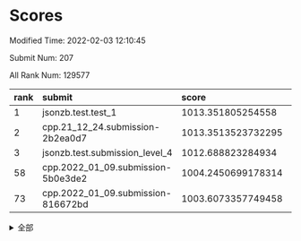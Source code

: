 # Scores

Modified Time: 2022-02-03 12:10:45

Submit Num: 207

All Rank Num: 129577

| rank |               submit               |       score        |       sigma        | pk_num |
| :--- | :--------------------------------- | :----------------- | :----------------- | :----- |
| 1    | jsonzb.test.test_1                 | 1013.351805254558  | 0.8462254959345289 | 2501   |
| 2    | cpp.21_12_24.submission-2b2ea0d7   | 1013.3513523732295 | 0.7987550407874859 | 2505   |
| 3    | jsonzb.test.submission_level_4     | 1012.688823284934  | 0.8153059823455093 | 2499   |
| 58   | cpp.2022_01_09.submission-5b0e3de2 | 1004.2450699178314 | 0.7196944518533787 | 2502   |
| 73   | cpp.2022_01_09.submission-816672bd | 1003.6073357749458 | 0.7142600084047879 | 2506   |


<details>
<summary>全部</summary>

| rank |                 submit                 |       score        |       sigma        | pk_num |
| :--- | :------------------------------------- | :----------------- | :----------------- | :----- |
| 1    | jsonzb.test.test_1                     | 1013.351805254558  | 0.8462254959345289 | 2501   |
| 2    | cpp.21_12_24.submission-2b2ea0d7       | 1013.3513523732295 | 0.7987550407874859 | 2505   |
| 3    | jsonzb.test.submission_level_4         | 1012.688823284934  | 0.8153059823455093 | 2499   |
| 4    | gobigger.level_3.submission_level_3_13 | 1012.1124810630348 | 0.7737596077933542 | 2505   |
| 5    | gobigger.level_3.submission_level_3_30 | 1011.4850740423583 | 0.7576123822650064 | 2506   |
| 6    | gobigger.level_3.submission_level_3_33 | 1011.3179305971071 | 0.7970238254993587 | 2508   |
| 7    | gobigger.level_3.submission_level_3_9  | 1011.3019025392483 | 0.7617051727681381 | 2504   |
| 8    | gobigger.level_3.submission_level_3_35 | 1011.0646308317885 | 0.7705529153779657 | 2504   |
| 9    | gobigger.level_3.submission_level_3_28 | 1011.0339761510324 | 0.8158391225700272 | 2505   |
| 10   | gobigger.level_3.submission_level_3_18 | 1010.914393757588  | 0.7489930593295794 | 2507   |
| 11   | gobigger.level_3.submission_level_3_1  | 1010.9053703062781 | 0.7690571775917813 | 2501   |
| 12   | gobigger.level_3.submission_level_3_17 | 1010.7068409037952 | 0.7720470182031373 | 2500   |
| 13   | gobigger.level_3.submission_level_3_47 | 1010.6322195587449 | 0.757622152768271  | 2506   |
| 14   | gobigger.level_3.submission_level_3_25 | 1010.6054125290418 | 0.757502924617292  | 2502   |
| 15   | gobigger.level_3.submission_level_3_19 | 1010.5449689454922 | 0.7664579345922159 | 2505   |
| 16   | gobigger.level_3.submission_level_3_21 | 1010.4997560548308 | 0.770519110334576  | 2505   |
| 17   | gobigger.level_3.submission_level_3_16 | 1010.494606523222  | 0.7656483051913541 | 2499   |
| 18   | gobigger.level_3.submission_level_3_26 | 1010.4784974648613 | 0.7699443514705919 | 2503   |
| 19   | gobigger.level_3.submission_level_3_11 | 1010.3525427052247 | 0.7615564117546619 | 2503   |
| 20   | gobigger.level_3.submission_level_3_29 | 1010.3418036495058 | 0.7686360086389863 | 2500   |
| 21   | gobigger.level_3.submission_level_3_6  | 1010.2374055137828 | 0.7635914144249637 | 2503   |
| 22   | gobigger.level_3.submission_level_3_3  | 1010.2262391415    | 0.7522403232133976 | 2503   |
| 23   | gobigger.level_3.submission_level_3_31 | 1010.2242003206721 | 0.7887631411088277 | 2509   |
| 24   | gobigger.level_3.submission_level_3_14 | 1010.131478151897  | 0.7647120428345671 | 2508   |
| 25   | gobigger.level_3.submission_level_3_36 | 1010.0786069230865 | 0.7641721243651449 | 2503   |
| 26   | gobigger.level_3.submission_level_3_49 | 1010.0760117835546 | 0.7585995093086068 | 2503   |
| 27   | gobigger.level_3.submission_level_3_32 | 1010.0433905411578 | 0.7616212040920318 | 2508   |
| 28   | gobigger.level_3.submission_level_3_41 | 1009.9082213710966 | 0.7639152565204254 | 2500   |
| 29   | gobigger.level_3.submission_level_3_34 | 1009.9079064798206 | 0.7748339701419003 | 2505   |
| 30   | gobigger.level_3.submission_level_3_38 | 1009.9041462451856 | 0.7672467835624467 | 2499   |
| 31   | gobigger.level_3.submission_level_3_37 | 1009.8950641865339 | 0.7600634171985023 | 2500   |
| 32   | gobigger.level_3.submission_level_3_4  | 1009.8552231054919 | 0.7488669370609595 | 2504   |
| 33   | gobigger.level_3.submission_level_3_10 | 1009.8438989392749 | 0.7692319866505438 | 2506   |
| 34   | gobigger.level_3.submission_level_3_40 | 1009.8020389623707 | 0.755766450052947  | 2504   |
| 35   | gobigger.level_3.submission_level_3_20 | 1009.7680246110343 | 0.7552262678190914 | 2512   |
| 36   | gobigger.level_3.submission_level_3_42 | 1009.5859015522224 | 0.7489200020988152 | 2506   |
| 37   | gobigger.level_3.submission_level_3_44 | 1009.5351889976059 | 0.7628977253828358 | 2502   |
| 38   | gobigger.level_3.submission_level_3_46 | 1009.5348331425573 | 0.7482529383226654 | 2504   |
| 39   | gobigger.level_3.submission_level_3_24 | 1009.4862980043043 | 0.7573511055487026 | 2497   |
| 40   | gobigger.level_3.submission_level_3_22 | 1009.478743915204  | 0.7527749121764193 | 2503   |
| 41   | gobigger.level_3.submission_level_3_7  | 1009.4391970908825 | 0.7777782650186508 | 2504   |
| 42   | gobigger.level_3.submission_level_3_2  | 1009.406516474082  | 0.7488006128387534 | 2509   |
| 43   | gobigger.level_3.submission_level_3_0  | 1009.4019898989332 | 0.758208664948398  | 2501   |
| 44   | gobigger.level_3.submission_level_3_43 | 1009.3579706849738 | 0.7540066865056034 | 2510   |
| 45   | gobigger.level_3.submission_level_3_8  | 1009.3557246490409 | 0.7341551860722049 | 2506   |
| 46   | gobigger.level_3.submission_level_3_45 | 1009.1555031456786 | 0.7395449364182112 | 2509   |
| 47   | gobigger.level_3.submission_level_3_5  | 1009.069719058049  | 0.7728133759415922 | 2505   |
| 48   | gobigger.level_3.submission_level_3_48 | 1008.9985346453589 | 0.7338561364502284 | 2503   |
| 49   | gobigger.level_3.submission_level_3_39 | 1008.969772493313  | 0.7618400289488627 | 2502   |
| 50   | gobigger.level_3.submission_level_3_12 | 1008.9593538091456 | 0.7437777692413916 | 2504   |
| 51   | gobigger.level_3.submission_level_3_27 | 1008.9559644486999 | 0.7520440635965087 | 2506   |
| 52   | gobigger.level_3.submission_level_3_23 | 1008.8461308062393 | 0.7521557066586186 | 2504   |
| 53   | gobigger.level_3.submission_level_3_15 | 1008.3229726174858 | 0.7381598740806514 | 2504   |
| 54   | gobigger.level_1.submission_level_1_21 | 1004.7234682123699 | 0.7148935766690276 | 2505   |
| 55   | gobigger.level_1.submission_level_1_5  | 1004.6765611314376 | 0.7310274261469843 | 2506   |
| 56   | gobigger.level_1.submission_level_1_31 | 1004.3436861727308 | 0.7141229239035978 | 2507   |
| 57   | gobigger.level_1.submission_level_1_39 | 1004.3254025814701 | 0.7233262197602571 | 2505   |
| 58   | cpp.2022_01_09.submission-5b0e3de2     | 1004.2450699178314 | 0.7196944518533787 | 2502   |
| 59   | gobigger.level_1.submission_level_1_18 | 1004.206440842675  | 0.7165003048817792 | 2505   |
| 60   | gobigger.level_1.submission_level_1_7  | 1004.1915825118328 | 0.7299244755361199 | 2500   |
| 61   | gobigger.level_1.submission_level_1_48 | 1004.1154498862495 | 0.7212533872021321 | 2503   |
| 62   | gobigger.level_1.submission_level_1_49 | 1004.0619088658043 | 0.7155061840960255 | 2504   |
| 63   | gobigger.level_1.submission_level_1_32 | 1004.0393110792484 | 0.7173462158648066 | 2501   |
| 64   | gobigger.level_1.submission_level_1_9  | 1003.9561319853559 | 0.7239448826858111 | 2503   |
| 65   | gobigger.level_1.submission_level_1_37 | 1003.9271667007533 | 0.7223036188102374 | 2500   |
| 66   | gobigger.level_1.submission_level_1_45 | 1003.9229096440657 | 0.7203422511775874 | 2498   |
| 67   | gobigger.level_1.submission_level_1_15 | 1003.9053513395542 | 0.7122171126035287 | 2506   |
| 68   | gobigger.level_1.submission_level_1_42 | 1003.8716316840156 | 0.719727760648884  | 2501   |
| 69   | gobigger.level_1.submission_level_1_43 | 1003.8501285918898 | 0.7145211540996633 | 2509   |
| 70   | gobigger.level_1.submission_level_1_19 | 1003.8095989389973 | 0.7057466874657149 | 2505   |
| 71   | gobigger.level_1.submission_level_1_26 | 1003.7664695217218 | 0.7092913988275232 | 2504   |
| 72   | gobigger.level_1.submission_level_1_16 | 1003.6636672320531 | 0.7234326596786176 | 2507   |
| 73   | cpp.2022_01_09.submission-816672bd     | 1003.6073357749458 | 0.7142600084047879 | 2506   |
| 74   | gobigger.level_1.submission_level_1_13 | 1003.5826005527864 | 0.7156351675375654 | 2502   |
| 75   | gobigger.level_1.submission_level_1_6  | 1003.4372848891643 | 0.7212660837043955 | 2504   |
| 76   | gobigger.level_1.submission_level_1_14 | 1003.424800036209  | 0.7209336571799293 | 2503   |
| 77   | gobigger.level_1.submission_level_1_3  | 1003.4197427977149 | 0.708596769774847  | 2500   |
| 78   | gobigger.level_1.submission_level_1_1  | 1003.3681751789372 | 0.7210077149799622 | 2501   |
| 79   | gobigger.level_1.submission_level_1_36 | 1003.3125509461768 | 0.7081280569618121 | 2502   |
| 80   | gobigger.level_1.submission_level_1_23 | 1003.2975914016696 | 0.7178440853349268 | 2501   |
| 81   | gobigger.level_1.submission_level_1_41 | 1003.2781112688313 | 0.7142313852263256 | 2502   |
| 82   | gobigger.level_1.submission_level_1_29 | 1003.2770254801179 | 0.7153666260576093 | 2508   |
| 83   | gobigger.level_1.submission_level_1_40 | 1003.2505184401283 | 0.7103417956497887 | 2503   |
| 84   | gobigger.level_1.submission_level_1_0  | 1003.2390000917891 | 0.7146005368328291 | 2501   |
| 85   | gobigger.level_1.submission_level_1_34 | 1003.2134204865292 | 0.7183494083086451 | 2501   |
| 86   | gobigger.level_1.submission_level_1_28 | 1003.188121161337  | 0.7063791429817917 | 2504   |
| 87   | gobigger.level_1.submission_level_1_10 | 1003.183981377918  | 0.7230137698428171 | 2507   |
| 88   | gobigger.level_1.submission_level_1_20 | 1003.1285039049393 | 0.7223836964501843 | 2504   |
| 89   | gobigger.level_1.submission_level_1_4  | 1003.1218526173776 | 0.7226097860001485 | 2501   |
| 90   | gobigger.level_1.submission_level_1_35 | 1003.1069751540435 | 0.7194425654238036 | 2503   |
| 91   | gobigger.level_1.submission_level_1_47 | 1003.0867969215899 | 0.7155139848799028 | 2507   |
| 92   | gobigger.level_1.submission_level_1_8  | 1002.9147878644717 | 0.7146556762497436 | 2503   |
| 93   | gobigger.level_1.submission_level_1_22 | 1002.8464397002731 | 0.722548785088168  | 2506   |
| 94   | gobigger.level_1.submission_level_1_24 | 1002.8432359887562 | 0.7138443689298154 | 2506   |
| 95   | gobigger.level_1.submission_level_1_38 | 1002.7378493989688 | 0.7218031334388372 | 2501   |
| 96   | gobigger.level_1.submission_level_1_12 | 1002.6661454846826 | 0.7098125720321141 | 2499   |
| 97   | gobigger.level_1.submission_level_1_33 | 1002.5853995213101 | 0.7208840424447379 | 2503   |
| 98   | gobigger.level_1.submission_level_1_11 | 1002.5186849177549 | 0.7032954225149413 | 2508   |
| 99   | gobigger.level_1.submission_level_1_17 | 1002.5150277200178 | 0.7205140280511412 | 2508   |
| 100  | gobigger.level_1.submission_level_1_27 | 1002.4409759210688 | 0.708337630305475  | 2501   |
| 101  | gobigger.level_1.submission_level_1_46 | 1002.4261436323982 | 0.7149197194329152 | 2506   |
| 102  | gobigger.level_1.submission_level_1_30 | 1002.4253256035227 | 0.7182494356982647 | 2511   |
| 103  | gobigger.level_1.submission_level_1_2  | 1002.3609560034976 | 0.718315330989098  | 2506   |
| 104  | gobigger.level_1.submission_level_1_44 | 1002.3195661209453 | 0.7141193317260703 | 2504   |
| 105  | gobigger.level_1.submission_level_1_25 | 1001.6536178699973 | 0.7064039863375182 | 2505   |
| 106  | gobigger.random.submission_random_12   | 997.1039540259646  | 0.711491814554575  | 2506   |
| 107  | gobigger.random.submission_random_30   | 996.8408969293547  | 0.7125432426037545 | 2506   |
| 108  | gobigger.random.submission_random_5    | 996.8152487357376  | 0.720921469258985  | 2510   |
| 109  | gobigger.random.submission_random_18   | 996.6231254489666  | 0.7095270031777309 | 2503   |
| 110  | gobigger.random.submission_random_19   | 996.4871814945832  | 0.7046065393864465 | 2501   |
| 111  | gobigger.random.submission_random_7    | 996.4020608494552  | 0.7074631397184306 | 2502   |
| 112  | gobigger.random.submission_random_21   | 996.3765603003338  | 0.7102395321933608 | 2503   |
| 113  | gobigger.random.submission_random_32   | 996.3239621096494  | 0.7189689911152093 | 2506   |
| 114  | gobigger.random.submission_random_38   | 996.3167201220983  | 0.7162532195682375 | 2501   |
| 115  | gobigger.random.submission_random_35   | 996.2635303030795  | 0.718416267266462  | 2502   |
| 116  | gobigger.random.submission_random_25   | 996.2263192947539  | 0.705412019157922  | 2506   |
| 117  | gobigger.random.submission_random_4    | 996.1837050523765  | 0.7107449839937594 | 2507   |
| 118  | gobigger.random.submission_random_46   | 996.1529495039333  | 0.7258089307152658 | 2502   |
| 119  | gobigger.random.submission_random_36   | 996.1425658352264  | 0.7104243586936475 | 2501   |
| 120  | gobigger.random.submission_random_14   | 996.1223425700998  | 0.7207948905808254 | 2504   |
| 121  | gobigger.random.submission_random_10   | 996.1050792839702  | 0.7153194071900052 | 2505   |
| 122  | gobigger.random.submission_random_17   | 996.073289465726   | 0.691656737942707  | 2506   |
| 123  | gobigger.random.submission_random_33   | 996.0573897390844  | 0.7102771076794074 | 2505   |
| 124  | gobigger.random.submission_random_1    | 996.0492396166583  | 0.7245871276933348 | 2502   |
| 125  | gobigger.random.submission_random_6    | 996.0298610513689  | 0.7139095852763115 | 2507   |
| 126  | gobigger.random.submission_random_8    | 995.9746370692814  | 0.7097650348764971 | 2501   |
| 127  | gobigger.random.submission_random_41   | 995.9740301680304  | 0.7329215215283471 | 2507   |
| 128  | gobigger.random.submission_random_37   | 995.958810363562   | 0.7059005507570526 | 2505   |
| 129  | gobigger.random.submission_random_24   | 995.9219774640933  | 0.7125084732220899 | 2506   |
| 130  | gobigger.random.submission_random_39   | 995.9142418909723  | 0.7065144621106938 | 2503   |
| 131  | gobigger.random.submission_random_48   | 995.8846558760373  | 0.7102723607422333 | 2504   |
| 132  | gobigger.random.submission_random_27   | 995.8284755986858  | 0.7194587191550493 | 2502   |
| 133  | gobigger.random.submission_random_49   | 995.8130874804206  | 0.704801459553075  | 2500   |
| 134  | gobigger.random.submission_random_13   | 995.8028539172248  | 0.7016774319581559 | 2507   |
| 135  | gobigger.random.submission_random_31   | 995.784706596188   | 0.7181105436120258 | 2503   |
| 136  | gobigger.random.submission_random_28   | 995.7656700971827  | 0.7180924273141762 | 2503   |
| 137  | gobigger.random.submission_random_45   | 995.6751039733998  | 0.6990899731551854 | 2503   |
| 138  | gobigger.random.submission_random_29   | 995.6284604575508  | 0.7107087286176862 | 2511   |
| 139  | gobigger.random.submission_random_22   | 995.6155900919604  | 0.7153834887975563 | 2504   |
| 140  | gobigger.random.submission_random_2    | 995.5708213079962  | 0.730879693906996  | 2500   |
| 141  | gobigger.random.submission_random_20   | 995.4519998029457  | 0.7038197500930043 | 2498   |
| 142  | gobigger.random.submission_random_15   | 995.4461433692367  | 0.7209061498925182 | 2501   |
| 143  | gobigger.random.submission_random_34   | 995.4362372782545  | 0.71542453825081   | 2508   |
| 144  | gobigger.random.submission_random_44   | 995.4152070884085  | 0.7115777908955543 | 2506   |
| 145  | gobigger.random.submission_random_23   | 995.3924543314622  | 0.7144028338660695 | 2501   |
| 146  | gobigger.random.submission_random_9    | 995.3832516169678  | 0.7277633105340626 | 2493   |
| 147  | gobigger.random.submission_random_40   | 995.2279681825073  | 0.7191534941093692 | 2508   |
| 148  | gobigger.random.submission_random_43   | 995.0244392295361  | 0.7170786396571881 | 2508   |
| 149  | gobigger.random.submission_random_26   | 994.8481143141256  | 0.711207863713292  | 2504   |
| 150  | gobigger.random.submission_random_0    | 994.8118113197046  | 0.7178529730311701 | 2502   |
| 151  | gobigger.random.submission_random_47   | 994.8039437704796  | 0.730651063037512  | 2502   |
| 152  | gobigger.random.submission_random_42   | 994.7620680212079  | 0.7160105154889701 | 2503   |
| 153  | gobigger.random.submission_random_3    | 994.7586435150141  | 0.7174757825198282 | 2504   |
| 154  | gobigger.random.submission_random_16   | 994.7466867775383  | 0.7217344747393398 | 2507   |
| 155  | gobigger.random.submission_random_11   | 994.7142697907611  | 0.7186508854625935 | 2504   |
| 156  | gobigger.level_2.submission_level_2_1  | 994.0056671222022  | 0.71137693410139   | 2506   |
| 157  | gobigger.level_2.submission_level_2_18 | 993.7688315440549  | 0.7217172131496105 | 2498   |
| 158  | gobigger.level_2.submission_level_2_31 | 993.7652886954075  | 0.7205060927651085 | 2501   |
| 159  | gobigger.level_2.submission_level_2_20 | 993.4753090038728  | 0.7287151724749543 | 2508   |
| 160  | gobigger.level_2.submission_level_2_2  | 993.4200705549824  | 0.7304759782630457 | 2502   |
| 161  | gobigger.level_2.submission_level_2_0  | 993.2530362388491  | 0.7517015252506946 | 2498   |
| 162  | gobigger.level_2.submission_level_2_36 | 993.2206339689359  | 0.7568166976934932 | 2503   |
| 163  | gobigger.level_2.submission_level_2_8  | 993.0720957194629  | 0.7264198695081918 | 2504   |
| 164  | gobigger.level_2.submission_level_2_29 | 993.0109450774253  | 0.7335821324326177 | 2504   |
| 165  | gobigger.level_2.submission_level_2_5  | 993.0017130002336  | 0.7371559579823627 | 2501   |
| 166  | gobigger.level_2.submission_level_2_34 | 992.9335970667493  | 0.7326689714756603 | 2500   |
| 167  | gobigger.level_2.submission_level_2_30 | 992.9210544188286  | 0.7325985994184165 | 2506   |
| 168  | gobigger.level_2.submission_level_2_35 | 992.8304168255486  | 0.7560416750509001 | 2502   |
| 169  | gobigger.level_2.submission_level_2_9  | 992.7572029211871  | 0.7437412398797341 | 2508   |
| 170  | gobigger.level_2.submission_level_2_41 | 992.5619857432143  | 0.7279364644691033 | 2503   |
| 171  | gobigger.level_2.submission_level_2_25 | 992.5584132399453  | 0.7284924727519257 | 2508   |
| 172  | gobigger.level_2.submission_level_2_17 | 992.4613514622861  | 0.7366602999256278 | 2500   |
| 173  | gobigger.level_2.submission_level_2_24 | 992.4502208860869  | 0.7549222860707732 | 2505   |
| 174  | gobigger.level_2.submission_level_2_37 | 992.4181375849289  | 0.7497309119387568 | 2502   |
| 175  | gobigger.level_2.submission_level_2_3  | 992.3398396015796  | 0.7533438374034631 | 2505   |
| 176  | gobigger.level_2.submission_level_2_27 | 992.2913784730623  | 0.7438014313462684 | 2507   |
| 177  | gobigger.level_2.submission_level_2_19 | 992.260307380787   | 0.7277560563308823 | 2502   |
| 178  | gobigger.level_2.submission_level_2_46 | 991.957789497236   | 0.7486918405795275 | 2514   |
| 179  | gobigger.level_2.submission_level_2_44 | 991.8732213462536  | 0.747700318780737  | 2504   |
| 180  | gobigger.level_2.submission_level_2_39 | 991.8614280466651  | 0.7564264285849872 | 2501   |
| 181  | gobigger.level_2.submission_level_2_40 | 991.8587520260694  | 0.756970424230331  | 2505   |
| 182  | gobigger.level_2.submission_level_2_33 | 991.8538230850851  | 0.7396351018984254 | 2497   |
| 183  | gobigger.level_2.submission_level_2_48 | 991.8419211431975  | 0.758880510121708  | 2505   |
| 184  | gobigger.level_2.submission_level_2_11 | 991.838703212245   | 0.7535759554612234 | 2503   |
| 185  | gobigger.level_2.submission_level_2_23 | 991.8071397744284  | 0.7495890316723614 | 2502   |
| 186  | gobigger.level_2.submission_level_2_13 | 991.802999725602   | 0.7554910667175836 | 2506   |
| 187  | gobigger.level_2.submission_level_2_10 | 991.5704727616286  | 0.7582743139359254 | 2505   |
| 188  | gobigger.level_2.submission_level_2_49 | 991.4890884375028  | 0.7792774653943171 | 2508   |
| 189  | gobigger.level_2.submission_level_2_6  | 991.463799200907   | 0.7318823418053992 | 2507   |
| 190  | gobigger.level_2.submission_level_2_15 | 991.4051602846761  | 0.7534546239327594 | 2502   |
| 191  | gobigger.level_2.submission_level_2_21 | 991.1728989327162  | 0.7447512386739468 | 2505   |
| 192  | gobigger.level_2.submission_level_2_7  | 991.1311797232098  | 0.762306602638173  | 2507   |
| 193  | gobigger.level_2.submission_level_2_43 | 991.1181145106171  | 0.7373749049987346 | 2503   |
| 194  | gobigger.level_2.submission_level_2_47 | 991.07525860321    | 0.7516132042244182 | 2500   |
| 195  | gobigger.level_2.submission_level_2_45 | 991.0742187517726  | 0.7421801354977852 | 2510   |
| 196  | gobigger.level_2.submission_level_2_14 | 991.0454764802957  | 0.7639630042338088 | 2501   |
| 197  | gobigger.level_2.submission_level_2_16 | 991.0041269568367  | 0.7490211600468417 | 2510   |
| 198  | gobigger.level_2.submission_level_2_22 | 990.9961881353693  | 0.7731894480077528 | 2509   |
| 199  | gobigger.level_2.submission_level_2_4  | 990.9236402042364  | 0.7384505748808515 | 2500   |
| 200  | gobigger.level_2.submission_level_2_28 | 990.8892202678655  | 0.7737933089308687 | 2502   |
| 201  | gobigger.level_2.submission_level_2_12 | 990.8630159368112  | 0.7678103116597504 | 2500   |
| 202  | gobigger.level_2.submission_level_2_42 | 990.691043939805   | 0.74964768313014   | 2503   |
| 203  | gobigger.level_2.submission_level_2_26 | 990.6678621248259  | 0.7598884246529053 | 2508   |
| 204  | gobigger.level_2.submission_level_2_38 | 990.4892998729231  | 0.7669812408020904 | 2504   |
| 205  | gobigger.level_2.submission_level_2_32 | 990.0302923400363  | 0.7502746171740087 | 2501   |
| 206  | gobigger.none.submission_none_1        | 975.6129582829294  | 1.516615700085479  | 2506   |
| 207  | gobigger.none.submission_none_0        | 975.5051002687817  | 1.5089207595389211 | 2505   |

</details>